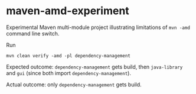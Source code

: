 maven-amd-experiment
====================

Experimental Maven multi-module project illustrating limitations of `mvn -amd` command line switch.

Run

    mvn clean verify -amd -pl dependency-management

Expected outcome: `dependency-management` gets build, then `java-library` and `gui` (since both import
`dependency-management`).

Actual outcome: only `dependency-management` gets build.

